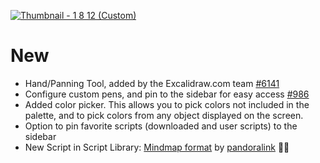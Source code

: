 [![Thumbnail - 1 8 12 (Custom)](https://user-images.githubusercontent.com/14358394/215325965-3f810e9a-569b-4ac5-a24a-71b4abebffa0.png)](https://youtu.be/OjNhjaH2KjI)

# New
- Hand/Panning Tool, added by the Excalidraw.com team [#6141](https://github.com/excalidraw/excalidraw/pull/6141)
- Configure custom pens, and pin to the sidebar for easy access [#986](https://github.com/zsviczian/obsidian-excalidraw-plugin/issues/986)
- Added color picker. This allows you to pick colors not included in the palette, and to pick colors from any object displayed on the screen.
- Option to pin favorite scripts (downloaded and user scripts) to the sidebar
- New Script in Script Library: [Mindmap format](https://github.com/zsviczian/obsidian-excalidraw-plugin/blob/master/ea-scripts/Mindmap%20format.md) by [pandoralink](https://github.com/zsviczian/obsidian-excalidraw-plugin/commits/master/ea-scripts/Mindmap%20format.md?author=pandoralink) 🙏🎉